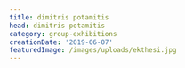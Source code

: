 ```yaml
---
title: dimitris potamitis
head: dimitris potamitis
category: group-exhibitions
creationDate: '2019-06-07'
featuredImage: /images/uploads/ekthesi.jpg
---
```


